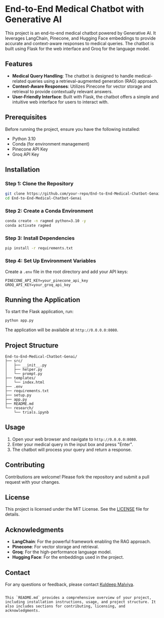 # End-to-End Medical Chatbot with Generative AI

This project is an end-to-end medical chatbot powered by Generative AI. It leverages LangChain, Pinecone, and Hugging Face embeddings to provide accurate and context-aware responses to medical queries. The chatbot is built using Flask for the web interface and Groq for the language model.

## Features

- **Medical Query Handling**: The chatbot is designed to handle medical-related queries using a retrieval-augmented generation (RAG) approach.
- **Context-Aware Responses**: Utilizes Pinecone for vector storage and retrieval to provide contextually relevant answers.
- **User-Friendly Interface**: Built with Flask, the chatbot offers a simple and intuitive web interface for users to interact with.

## Prerequisites

Before running the project, ensure you have the following installed:

- Python 3.10
- Conda (for environment management)
- Pinecone API Key
- Groq API Key

## Installation

### Step 1: Clone the Repository

```bash
git clone https://github.com/your-repo/End-to-End-Medical-Chatbot-Genai.git
cd End-to-End-Medical-Chatbot-Genai
```

### Step 2: Create a Conda Environment

```bash
conda create -n ragmed python=3.10 -y
conda activate ragmed
```

### Step 3: Install Dependencies

```bash
pip install -r requirements.txt
```

### Step 4: Set Up Environment Variables

Create a `.env` file in the root directory and add your API keys:

```plaintext
PINECONE_API_KEY=your_pinecone_api_key
GROQ_API_KEY=your_groq_api_key
```

## Running the Application

To start the Flask application, run:

```bash
python app.py
```

The application will be available at `http://0.0.0.0:8080`.

## Project Structure

```
End-to-End-Medical-Chatbot-Genai/
├── src/
│   ├── __init__.py
│   ├── helper.py
│   └── prompt.py
├── templates/
│   └── index.html
├── .env
├── requirements.txt
├── setup.py
├── app.py
├── README.md
└── research/
    └── trials.ipynb
```

## Usage

1. Open your web browser and navigate to `http://0.0.0.0:8080`.
2. Enter your medical query in the input box and press "Enter".
3. The chatbot will process your query and return a response.

## Contributing

Contributions are welcome! Please fork the repository and submit a pull request with your changes.

## License

This project is licensed under the MIT License. See the [LICENSE](LICENSE) file for details.

## Acknowledgments

- **LangChain**: For the powerful framework enabling the RAG approach.
- **Pinecone**: For vector storage and retrieval.
- **Groq**: For the high-performance language model.
- **Hugging Face**: For the embeddings used in the project.

## Contact

For any questions or feedback, please contact [Kuldeep Malviya](mailto:malviyakuldeep38@gmail.com).
```

This `README.md` provides a comprehensive overview of your project, including installation instructions, usage, and project structure. It also includes sections for contributing, licensing, and acknowledgments.
